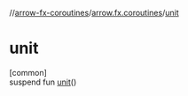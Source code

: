 //[arrow-fx-coroutines](../../index.md)/[arrow.fx.coroutines](index.md)/[unit](unit.md)

# unit

[common]\
suspend fun [unit](unit.md)()
